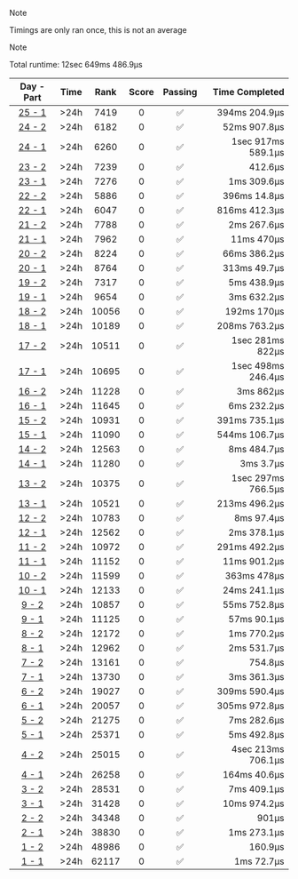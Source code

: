 > [!NOTE]
> Timings are only ran once, this is not an average

> [!NOTE]
> Total runtime: 12sec 649ms 486.9µs

|Day - Part|Time|Rank|Score|Passing|Time Completed|
|:-:|:-:|:-:|:-:|:-:|-:|
|[25 - 1](https://github.com/SWCreeperKing/AdventOfCode/blob/master/AdventOfCode/Solutions/2015/Day25.cs)|&gt;24h|7419|0|✅|394ms 204.9µs|
|[24 - 2](https://github.com/SWCreeperKing/AdventOfCode/blob/master/AdventOfCode/Solutions/2015/Day24.cs)|&gt;24h|6182|0|✅|52ms 907.8µs|
|[24 - 1](https://github.com/SWCreeperKing/AdventOfCode/blob/master/AdventOfCode/Solutions/2015/Day24.cs)|&gt;24h|6260|0|✅|1sec 917ms 589.1µs|
|[23 - 2](https://github.com/SWCreeperKing/AdventOfCode/blob/master/AdventOfCode/Solutions/2015/Day23.cs)|&gt;24h|7239|0|✅|412.6µs|
|[23 - 1](https://github.com/SWCreeperKing/AdventOfCode/blob/master/AdventOfCode/Solutions/2015/Day23.cs)|&gt;24h|7276|0|✅|1ms 309.6µs|
|[22 - 2](https://github.com/SWCreeperKing/AdventOfCode/blob/master/AdventOfCode/Solutions/2015/Day22.cs)|&gt;24h|5886|0|✅|396ms 14.8µs|
|[22 - 1](https://github.com/SWCreeperKing/AdventOfCode/blob/master/AdventOfCode/Solutions/2015/Day22.cs)|&gt;24h|6047|0|✅|816ms 412.3µs|
|[21 - 2](https://github.com/SWCreeperKing/AdventOfCode/blob/master/AdventOfCode/Solutions/2015/Day21.cs)|&gt;24h|7788|0|✅|2ms 267.6µs|
|[21 - 1](https://github.com/SWCreeperKing/AdventOfCode/blob/master/AdventOfCode/Solutions/2015/Day21.cs)|&gt;24h|7962|0|✅|11ms 470µs|
|[20 - 2](https://github.com/SWCreeperKing/AdventOfCode/blob/master/AdventOfCode/Solutions/2015/Day20.cs)|&gt;24h|8224|0|✅|66ms 386.2µs|
|[20 - 1](https://github.com/SWCreeperKing/AdventOfCode/blob/master/AdventOfCode/Solutions/2015/Day20.cs)|&gt;24h|8764|0|✅|313ms 49.7µs|
|[19 - 2](https://github.com/SWCreeperKing/AdventOfCode/blob/master/AdventOfCode/Solutions/2015/Day19.cs)|&gt;24h|7317|0|✅|5ms 438.9µs|
|[19 - 1](https://github.com/SWCreeperKing/AdventOfCode/blob/master/AdventOfCode/Solutions/2015/Day19.cs)|&gt;24h|9654|0|✅|3ms 632.2µs|
|[18 - 2](https://github.com/SWCreeperKing/AdventOfCode/blob/master/AdventOfCode/Solutions/2015/Day18.cs)|&gt;24h|10056|0|✅|192ms 170µs|
|[18 - 1](https://github.com/SWCreeperKing/AdventOfCode/blob/master/AdventOfCode/Solutions/2015/Day18.cs)|&gt;24h|10189|0|✅|208ms 763.2µs|
|[17 - 2](https://github.com/SWCreeperKing/AdventOfCode/blob/master/AdventOfCode/Solutions/2015/Day17.cs)|&gt;24h|10511|0|✅|1sec 281ms 822µs|
|[17 - 1](https://github.com/SWCreeperKing/AdventOfCode/blob/master/AdventOfCode/Solutions/2015/Day17.cs)|&gt;24h|10695|0|✅|1sec 498ms 246.4µs|
|[16 - 2](https://github.com/SWCreeperKing/AdventOfCode/blob/master/AdventOfCode/Solutions/2015/Day16.cs)|&gt;24h|11228|0|✅|3ms 862µs|
|[16 - 1](https://github.com/SWCreeperKing/AdventOfCode/blob/master/AdventOfCode/Solutions/2015/Day16.cs)|&gt;24h|11645|0|✅|6ms 232.2µs|
|[15 - 2](https://github.com/SWCreeperKing/AdventOfCode/blob/master/AdventOfCode/Solutions/2015/Day15.cs)|&gt;24h|10931|0|✅|391ms 735.1µs|
|[15 - 1](https://github.com/SWCreeperKing/AdventOfCode/blob/master/AdventOfCode/Solutions/2015/Day15.cs)|&gt;24h|11090|0|✅|544ms 106.7µs|
|[14 - 2](https://github.com/SWCreeperKing/AdventOfCode/blob/master/AdventOfCode/Solutions/2015/Day14.cs)|&gt;24h|12563|0|✅|8ms 484.7µs|
|[14 - 1](https://github.com/SWCreeperKing/AdventOfCode/blob/master/AdventOfCode/Solutions/2015/Day14.cs)|&gt;24h|11280|0|✅|3ms 3.7µs|
|[13 - 2](https://github.com/SWCreeperKing/AdventOfCode/blob/master/AdventOfCode/Solutions/2015/Day13.cs)|&gt;24h|10375|0|✅|1sec 297ms 766.5µs|
|[13 - 1](https://github.com/SWCreeperKing/AdventOfCode/blob/master/AdventOfCode/Solutions/2015/Day13.cs)|&gt;24h|10521|0|✅|213ms 496.2µs|
|[12 - 2](https://github.com/SWCreeperKing/AdventOfCode/blob/master/AdventOfCode/Solutions/2015/Day12.cs)|&gt;24h|10783|0|✅|8ms 97.4µs|
|[12 - 1](https://github.com/SWCreeperKing/AdventOfCode/blob/master/AdventOfCode/Solutions/2015/Day12.cs)|&gt;24h|12562|0|✅|2ms 378.1µs|
|[11 - 2](https://github.com/SWCreeperKing/AdventOfCode/blob/master/AdventOfCode/Solutions/2015/Day11.cs)|&gt;24h|10972|0|✅|291ms 492.2µs|
|[11 - 1](https://github.com/SWCreeperKing/AdventOfCode/blob/master/AdventOfCode/Solutions/2015/Day11.cs)|&gt;24h|11152|0|✅|11ms 901.2µs|
|[10 - 2](https://github.com/SWCreeperKing/AdventOfCode/blob/master/AdventOfCode/Solutions/2015/Day10.cs)|&gt;24h|11599|0|✅|363ms 478µs|
|[10 - 1](https://github.com/SWCreeperKing/AdventOfCode/blob/master/AdventOfCode/Solutions/2015/Day10.cs)|&gt;24h|12133|0|✅|24ms 241.1µs|
|[9 - 2](https://github.com/SWCreeperKing/AdventOfCode/blob/master/AdventOfCode/Solutions/2015/Day9.cs)|&gt;24h|10857|0|✅|55ms 752.8µs|
|[9 - 1](https://github.com/SWCreeperKing/AdventOfCode/blob/master/AdventOfCode/Solutions/2015/Day9.cs)|&gt;24h|11125|0|✅|57ms 90.1µs|
|[8 - 2](https://github.com/SWCreeperKing/AdventOfCode/blob/master/AdventOfCode/Solutions/2015/Day8.cs)|&gt;24h|12172|0|✅|1ms 770.2µs|
|[8 - 1](https://github.com/SWCreeperKing/AdventOfCode/blob/master/AdventOfCode/Solutions/2015/Day8.cs)|&gt;24h|12962|0|✅|2ms 531.7µs|
|[7 - 2](https://github.com/SWCreeperKing/AdventOfCode/blob/master/AdventOfCode/Solutions/2015/Day7.cs)|&gt;24h|13161|0|✅|754.8µs|
|[7 - 1](https://github.com/SWCreeperKing/AdventOfCode/blob/master/AdventOfCode/Solutions/2015/Day7.cs)|&gt;24h|13730|0|✅|3ms 361.3µs|
|[6 - 2](https://github.com/SWCreeperKing/AdventOfCode/blob/master/AdventOfCode/Solutions/2015/Day6.cs)|&gt;24h|19027|0|✅|309ms 590.4µs|
|[6 - 1](https://github.com/SWCreeperKing/AdventOfCode/blob/master/AdventOfCode/Solutions/2015/Day6.cs)|&gt;24h|20057|0|✅|305ms 972.8µs|
|[5 - 2](https://github.com/SWCreeperKing/AdventOfCode/blob/master/AdventOfCode/Solutions/2015/Day5.cs)|&gt;24h|21275|0|✅|7ms 282.6µs|
|[5 - 1](https://github.com/SWCreeperKing/AdventOfCode/blob/master/AdventOfCode/Solutions/2015/Day5.cs)|&gt;24h|25371|0|✅|5ms 492.8µs|
|[4 - 2](https://github.com/SWCreeperKing/AdventOfCode/blob/master/AdventOfCode/Solutions/2015/Day4.cs)|&gt;24h|25015|0|✅|4sec 213ms 706.1µs|
|[4 - 1](https://github.com/SWCreeperKing/AdventOfCode/blob/master/AdventOfCode/Solutions/2015/Day4.cs)|&gt;24h|26258|0|✅|164ms 40.6µs|
|[3 - 2](https://github.com/SWCreeperKing/AdventOfCode/blob/master/AdventOfCode/Solutions/2015/Day3.cs)|&gt;24h|28531|0|✅|7ms 409.1µs|
|[3 - 1](https://github.com/SWCreeperKing/AdventOfCode/blob/master/AdventOfCode/Solutions/2015/Day3.cs)|&gt;24h|31428|0|✅|10ms 974.2µs|
|[2 - 2](https://github.com/SWCreeperKing/AdventOfCode/blob/master/AdventOfCode/Solutions/2015/Day2.cs)|&gt;24h|34348|0|✅|901µs|
|[2 - 1](https://github.com/SWCreeperKing/AdventOfCode/blob/master/AdventOfCode/Solutions/2015/Day2.cs)|&gt;24h|38830|0|✅|1ms 273.1µs|
|[1 - 2](https://github.com/SWCreeperKing/AdventOfCode/blob/master/AdventOfCode/Solutions/2015/Day1.cs)|&gt;24h|48986|0|✅|160.9µs|
|[1 - 1](https://github.com/SWCreeperKing/AdventOfCode/blob/master/AdventOfCode/Solutions/2015/Day1.cs)|&gt;24h|62117|0|✅|1ms 72.7µs|

